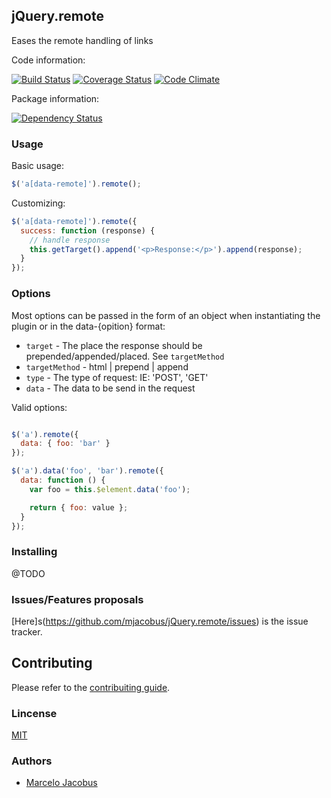 jQuery.remote
-----------------------

Eases the remote handling of links

Code information:

[![Build Status](https://travis-ci.org/mjacobus/jQuery.remote.png?branch=master)](https://travis-ci.org/mjacobus/jQuery.remote)
[![Coverage Status](https://coveralls.io/repos/mjacobus/jQuery.remote/badge.png?branch=master)](https://coveralls.io/r/mjacobus/jQuery.remote?branch=master)
[![Code Climate](https://codeclimate.com/github/mjacobus/jQuery.remote.png)](https://codeclimate.com/github/mjacobus/jQuery.remote)

Package information:

[![Dependency Status](https://gemnasium.com/mjacobus/jQuery.remote.png)](https://gemnasium.com/mjacobus/jQuery.remote)

### Usage

Basic usage:

```javascript
$('a[data-remote]').remote();
```

Customizing:

```javascript
$('a[data-remote]').remote({
  success: function (response) {
    // handle response
    this.getTarget().append('<p>Response:</p>').append(response);
  }
});
```

### Options

Most options can be passed in the form of an object when instantiating the plugin or in the data-{opition} format:

- ```target``` - The place the response should be prepended/appended/placed. See ```targetMethod```
- ```targetMethod``` - html | prepend | append
- ```type``` - The type of request: IE: 'POST', 'GET'
- ```data``` - The data to be send in the request

Valid options:

```javascript

$('a').remote({
  data: { foo: 'bar' }
});

$('a').data('foo', 'bar').remote({
  data: function () {
    var foo = this.$element.data('foo');

    return { foo: value };
  }
});

```

### Installing

@TODO

### Issues/Features proposals

[Here]s(https://github.com/mjacobus/jQuery.remote/issues) is the issue tracker.

## Contributing

Please refer to the [contribuiting guide](https://github.com/mjacobus/jQuery.remote/blob/master/CONTRIBUTING.md).

### Lincense
[MIT](MIT-LICENSE)

### Authors

- [Marcelo Jacobus](https://github.com/mjacobus)
